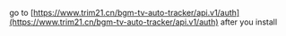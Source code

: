 go to [https://www.trim21.cn/bgm-tv-auto-tracker/api.v1/auth](https://www.trim21.cn/bgm-tv-auto-tracker/api.v1/auth) after you install
